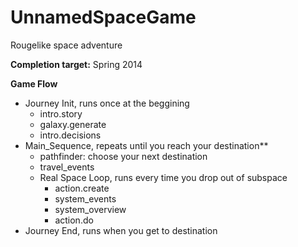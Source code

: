 UnnamedSpaceGame
================

Rougelike space adventure

**Completion target:** Spring 2014

**Game Flow**

* Journey Init, runs once at the beggining
    * intro.story
    * galaxy.generate
    * intro.decisions
* Main_Sequence, repeats until you reach your destination**
    * pathfinder: choose your next destination
    * travel_events
    * Real Space Loop, runs every time you drop out of subspace
        * action.create
        * system_events
        * system_overview
        * action.do
* Journey End, runs when you get to destination
